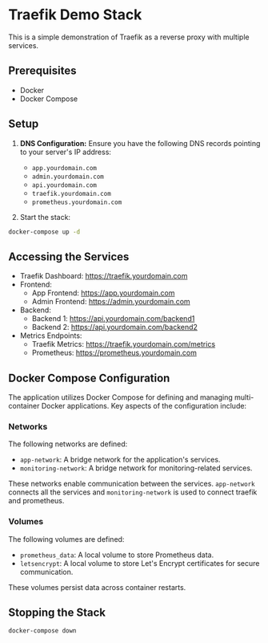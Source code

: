 # Traefik Demo Stack

This is a simple demonstration of Traefik as a reverse proxy with multiple services.

## Prerequisites

- Docker
- Docker Compose

## Setup

1. **DNS Configuration:** Ensure you have the following DNS records pointing to your server's IP address:
   - `app.yourdomain.com`
   - `admin.yourdomain.com`
   - `api.yourdomain.com`
   - `traefik.yourdomain.com`
   - `prometheus.yourdomain.com`

2. Start the stack:
```bash
docker-compose up -d
```

## Accessing the Services

- Traefik Dashboard: https://traefik.yourdomain.com
- Frontend:
  - App Frontend: https://app.yourdomain.com
  - Admin Frontend: https://admin.yourdomain.com
- Backend:
  - Backend 1: https://api.yourdomain.com/backend1
  - Backend 2: https://api.yourdomain.com/backend2
- Metrics Endpoints:
  - Traefik Metrics: https://traefik.yourdomain.com/metrics
  - Prometheus: https://prometheus.yourdomain.com

## Docker Compose Configuration

The application utilizes Docker Compose for defining and managing multi-container Docker applications. Key aspects of the configuration include:

### Networks

The following networks are defined:

- `app-network`: A bridge network for the application's services.
- `monitoring-network`: A bridge network for monitoring-related services.

These networks enable communication between the services. `app-network` connects all the services and `monitoring-network` is used to connect traefik and prometheus.

### Volumes

The following volumes are defined:

- `prometheus_data`: A local volume to store Prometheus data.
- `letsencrypt`: A local volume to store Let's Encrypt certificates for secure communication.

These volumes persist data across container restarts.

## Stopping the Stack

```bash
docker-compose down
```